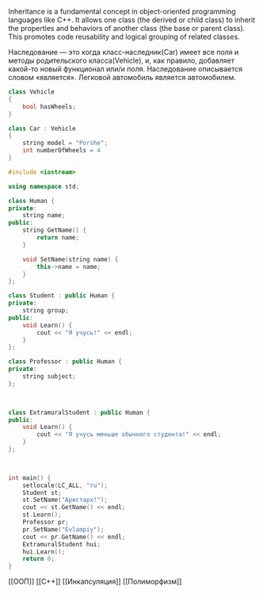 Inheritance is a fundamental concept in object-oriented programming languages like C++. It allows one class (the derived or child class) to inherit the properties and behaviors of another class (the base or parent class). This promotes code reusability and logical grouping of related classes.

Наследование — это когда класс-наследник(Car) имеет все поля и методы родительского класса(Vehicle), и, как правило, добавляет какой-то новый функционал или/и поля.
Наследование описывается словом «является». Легковой автомобиль является автомобилем.

```c++
class Vehicle
{
    bool hasWheels;
}

class Car : Vehicle
{
    string model = "Porshe";
    int numberOfWheels = 4
}
```

```c++
#include <iostream>

using namespace std;

class Human {
private:
	string name;
public:
	string GetName() {
		return name;
	}

	void SetName(string name) {
		this->name = name;
	}
};

class Student : public Human {
private:
	string group;
public:
	void Learn() {
		cout << "Я учусь!" << endl;
	}
};

class Professor : public Human {
private:
	string subject;
};

  

class ExtramuralStudent : public Human {
public:
	void Learn() {	
		cout << "Я учусь меньше обычного студента!" << endl;	
	}
};

  

int main() {
	setlocale(LC_ALL, "ru");
	Student st;
	st.SetName("Аристарх!");
	cout << st.GetName() << endl;
	st.Learn();
	Professor pr;
	pr.SetName("Evlampiy");
	cout << pr.GetName() << endl;
	ExtramuralStudent hui;
	hui.Learn();
	return 0;
}
```

[[ООП]] [[C++]] [[Инкапсуляция]] [[Полиморфизм]]